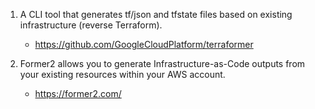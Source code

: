 
1. A CLI tool that generates tf/json and tfstate files based on existing infrastructure (reverse Terraform).
    - https://github.com/GoogleCloudPlatform/terraformer

1. Former2 allows you to generate Infrastructure-as-Code outputs from your existing resources within your AWS account.
    - https://former2.com/